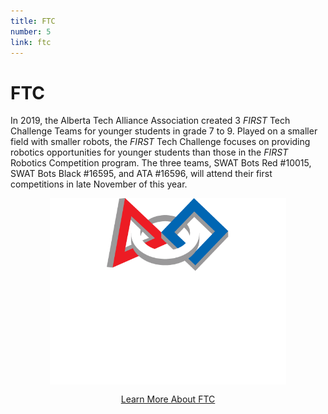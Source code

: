 ```yaml
---
title: FTC
number: 5
link: ftc
---
```

<div class="col-md-8">
    <h1>FTC</h1>
	<p>In 2019, the Alberta Tech Alliance Association created 3 <i>FIRST</i> Tech Challenge Teams for younger students in grade 7 to 9. Played on a smaller field with smaller robots, the <i>FIRST</i> Tech Challenge focuses on providing robotics opportunities for younger students than those in the <i>FIRST</i> Robotics Competition program. The three teams, SWAT Bots Red #10015, SWAT Bots Black #16595, and ATA #16596, will attend their first competitions in late November of this year.</p>
</div>
<div class="col-md-4" style="justify-content: center; display: flex; align-items: center;">
    <img class="img-fluid" style="width: 75%" src="/resources/img/ftc.png">
</div>
<div style="text-align: center; margin-top: 15px" class="col-12">
    <a class="ftcButton" href="https://www.firstinspires.org/robotics/ftc">Learn More About FTC</a>
</div>
